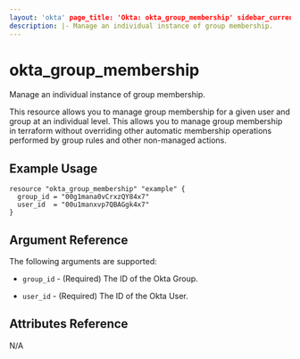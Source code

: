 ```yaml
---
layout: 'okta' page_title: 'Okta: okta_group_membership' sidebar_current: 'docs-okta-resource-group-membership'
description: |- Manage an individual instance of group membership.
---
```


# okta_group_membership

Manage an individual instance of group membership.

This resource allows you to manage group membership for a given user and group at an individual level. This allows you
to manage group membership in terraform without overriding other automatic membership operations performed by group
rules and other non-managed actions.

## Example Usage

```hcl
resource "okta_group_membership" "example" {
  group_id = "00g1mana0vCrxzQY84x7"
  user_id  = "00u1manxvp7QBAGgk4x7"
}
```

## Argument Reference

The following arguments are supported:

- `group_id` - (Required) The ID of the Okta Group.

- `user_id` - (Required) The ID of the Okta User.

## Attributes Reference

N/A
